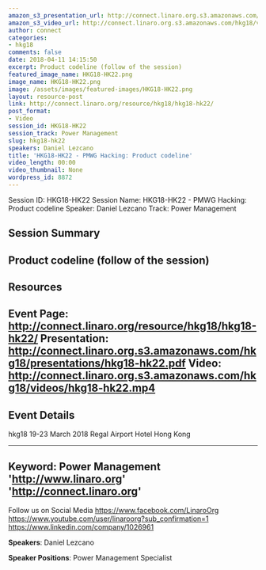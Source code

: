 ```yaml
---
amazon_s3_presentation_url: http://connect.linaro.org.s3.amazonaws.com/hkg18/presentations/hkg18-hk22.pdf
amazon_s3_video_url: http://connect.linaro.org.s3.amazonaws.com/hkg18/videos/hkg18-hk22.mp4
author: connect
categories:
- hkg18
comments: false
date: 2018-04-11 14:15:50
excerpt: Product codeline (follow of the session)
featured_image_name: HKG18-HK22.png
image_name: HKG18-HK22.png
image: /assets/images/featured-images/HKG18-HK22.png
layout: resource-post
link: http://connect.linaro.org/resource/hkg18/hkg18-hk22/
post_format:
- Video
session_id: HKG18-HK22
session_track: Power Management
slug: hkg18-hk22
speakers: Daniel Lezcano
title: 'HKG18-HK22 - PMWG Hacking: Product codeline'
video_length: 00:00
video_thumbnail: None
wordpress_id: 8872
---
```


Session ID: HKG18-HK22
Session Name: HKG18-HK22 - PMWG Hacking: Product codeline
Speaker: Daniel Lezcano
Track: Power Management


## Session Summary
Product codeline (follow of the session)
---------------------------------------------------
## Resources
Event Page: http://connect.linaro.org/resource/hkg18/hkg18-hk22/
Presentation: http://connect.linaro.org.s3.amazonaws.com/hkg18/presentations/hkg18-hk22.pdf
Video: http://connect.linaro.org.s3.amazonaws.com/hkg18/videos/hkg18-hk22.mp4
 ---------------------------------------------------
## Event Details
hkg18
19-23 March 2018
Regal Airport Hotel Hong Kong

---------------------------------------------------
Keyword: Power Management
'http://www.linaro.org'
'http://connect.linaro.org'
---------------------------------------------------
Follow us on Social Media
https://www.facebook.com/LinaroOrg
https://www.youtube.com/user/linaroorg?sub_confirmation=1
https://www.linkedin.com/company/1026961

**Speakers**: Daniel Lezcano

**Speaker Positions**: Power Management Specialist
